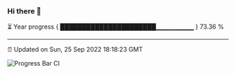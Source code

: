 ### Hi there 👋

⏳ Year progress { ██████████████████████▁▁▁▁▁▁▁▁ } 73.36 %

---

⏰ Updated on Sun, 25 Sep 2022 18:18:23 GMT

![Progress Bar CI](https://github.com/liununu/liununu/workflows/Progress%20Bar%20CI/badge.svg)
